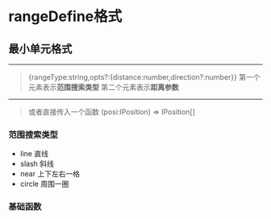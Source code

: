 # rangeDefine格式

## 最小单元格式
------
> {rangeType:string,opts?:{distance:number,direction?:number}}
> 第一个元素表示**范围搜索类型**
> 第二个元素表示**距离参数**
------
> 或者直接传入一个函数
> (posi:IPosition) => IPosition[]


### 范围搜索类型
 - line 直线
 - slash 斜线
 - near 上下左右一格
 - circle 周围一圈

### 基础函数
